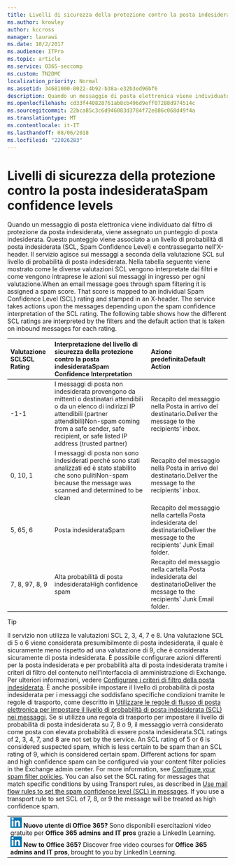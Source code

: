 ```yaml
---
title: Livelli di sicurezza della protezione contro la posta indesiderata
ms.author: krowley
author: kccross
manager: laurawi
ms.date: 10/2/2017
ms.audience: ITPro
ms.topic: article
ms.service: O365-seccomp
ms.custom: TN2DMC
localization_priority: Normal
ms.assetid: 34681000-0022-4b92-b38a-e32b3ed96bf6
description: Quando un messaggio di posta elettronica viene individuato dal filtro di protezione da posta indesiderata, viene assegnato un punteggio di posta indesiderata. Questo punteggio viene associato a un livello di probabilità di posta indesiderata (SCL, Spam Confidence Level) e contrasseganto nell'X-header. Il servizio agisce sui messaggi a seconda della valutazione SCL sul livello di probabilità di posta indesiderata. Nella tabella seguente viene mostrato come le diverse valutazioni SCL vengono interpretate dai filtri e come vengono intraprese le azioni sui messaggi in ingresso per ogni valutazione.
ms.openlocfilehash: cd33f440828761ab8cb496d9eff07288d974514c
ms.sourcegitcommit: 22bca85c3c6d946083d3784f72e886c068d49f4a
ms.translationtype: MT
ms.contentlocale: it-IT
ms.lasthandoff: 08/06/2018
ms.locfileid: "22026283"
---
```

# <a name="spam-confidence-levels"></a><span data-ttu-id="004c0-106">Livelli di sicurezza della protezione contro la posta indesiderata</span><span class="sxs-lookup"><span data-stu-id="004c0-106">Spam confidence levels</span></span>

<span data-ttu-id="004c0-p102">Quando un messaggio di posta elettronica viene individuato dal filtro di protezione da posta indesiderata, viene assegnato un punteggio di posta indesiderata. Questo punteggio viene associato a un livello di probabilità di posta indesiderata (SCL, Spam Confidence Level) e contrasseganto nell'X-header. Il servizio agisce sui messaggi a seconda della valutazione SCL sul livello di probabilità di posta indesiderata. Nella tabella seguente viene mostrato come le diverse valutazioni SCL vengono interpretate dai filtri e come vengono intraprese le azioni sui messaggi in ingresso per ogni valutazione.</span><span class="sxs-lookup"><span data-stu-id="004c0-p102">When an email message goes through spam filtering it is assigned a spam score. That score is mapped to an individual Spam Confidence Level (SCL) rating and stamped in an X-header. The service takes actions upon the messages depending upon the spam confidence interpretation of the SCL rating. The following table shows how the different SCL ratings are interpreted by the filters and the default action that is taken on inbound messages for each rating.</span></span>
  
|<span data-ttu-id="004c0-111">**Valutazione SCL**</span><span class="sxs-lookup"><span data-stu-id="004c0-111">**SCL Rating**</span></span>|<span data-ttu-id="004c0-112">**Interpretazione del livello di sicurezza della protezione contro la posta indesiderata**</span><span class="sxs-lookup"><span data-stu-id="004c0-112">**Spam Confidence Interpretation**</span></span>|<span data-ttu-id="004c0-113">**Azione predefinita**</span><span class="sxs-lookup"><span data-stu-id="004c0-113">**Default Action**</span></span>|
|:-----|:-----|:-----|
|<span data-ttu-id="004c0-114">-1</span><span class="sxs-lookup"><span data-stu-id="004c0-114">-1</span></span>  <br/> |<span data-ttu-id="004c0-115">I messaggi di posta non indesiderata provengono da mittenti o destinatari attendibili o da un elenco di indirizzi IP attendibili (partner attendibili)</span><span class="sxs-lookup"><span data-stu-id="004c0-115">Non-spam coming from a safe sender, safe recipient, or safe listed IP address (trusted partner)</span></span>  <br/> |<span data-ttu-id="004c0-116">Recapito del messaggio nella Posta in arrivo del destinatario.</span><span class="sxs-lookup"><span data-stu-id="004c0-116">Deliver the message to the recipients' inbox.</span></span>  <br/> |
|<span data-ttu-id="004c0-117">0, 1</span><span class="sxs-lookup"><span data-stu-id="004c0-117">0, 1</span></span>  <br/> |<span data-ttu-id="004c0-118">I messaggi di posta non sono indesiderati perché sono stati analizzati ed è stato stabilito che sono puliti</span><span class="sxs-lookup"><span data-stu-id="004c0-118">Non-spam because the message was scanned and determined to be clean</span></span>  <br/> |<span data-ttu-id="004c0-119">Recapito del messaggio nella Posta in arrivo del destinatario.</span><span class="sxs-lookup"><span data-stu-id="004c0-119">Deliver the message to the recipients' inbox.</span></span>  <br/> |
|<span data-ttu-id="004c0-120">5, 6</span><span class="sxs-lookup"><span data-stu-id="004c0-120">5, 6</span></span>  <br/> | <span data-ttu-id="004c0-121">Posta indesiderata</span><span class="sxs-lookup"><span data-stu-id="004c0-121">Spam</span></span>  <br/> |<span data-ttu-id="004c0-122">Recapito del messaggio nella cartella Posta indesiderata del destinatario</span><span class="sxs-lookup"><span data-stu-id="004c0-122">Deliver the message to the recipients' Junk Email folder.</span></span>  <br/> |
|<span data-ttu-id="004c0-123">7, 8, 9</span><span class="sxs-lookup"><span data-stu-id="004c0-123">7, 8, 9</span></span>  <br/> |<span data-ttu-id="004c0-124">Alta probabilità di posta indesiderata</span><span class="sxs-lookup"><span data-stu-id="004c0-124">High confidence spam</span></span>  <br/> |<span data-ttu-id="004c0-125">Recapito del messaggio nella cartella Posta indesiderata del destinatario</span><span class="sxs-lookup"><span data-stu-id="004c0-125">Deliver the message to the recipients' Junk Email folder.</span></span>  <br/> |
   
> [!TIP]
> <span data-ttu-id="004c0-p103">Il servizio non utilizza le valutazioni SCL 2, 3, 4, 7 e 8. Una valutazione SCL di 5 o 6 viene considerata presumibilmente di posta indesiderata, il quale è sicuramente meno rispetto ad una valutazione di 9, che è considerata sicuramente di posta indesiderata. È possibile configurare azioni differenti per la posta indesiderata e per probabilità alta di posta indesiderata tramite i criteri di filtro del contenuto nell'interfaccia di amministrazione di Exchange. Per ulteriori informazioni, vedere [Configurare i criteri di filtro della posta indesiderata](configure-your-spam-filter-policies.md). È anche possibile impostare il livello di probabilità di posta indesiderata per i messaggi che soddisfano specifiche condizioni tramite le regole di trasporto, come descritto in [Utilizzare le regole di flusso di posta elettronica per impostare il livello di probabilità di posta indesiderata (SCL) nei messaggi](use-mail-flow-rules-to-set-the-spam-confidence-level-scl-in-messages.md). Se si utilizza una regola di trasporto per impostare il livello di probabilità di posta indesiderata su 7, 8 o 9, il messaggio verrà considerato come posta con elevata probabilità di essere posta indesiderata.</span><span class="sxs-lookup"><span data-stu-id="004c0-p103">SCL ratings of 2, 3, 4, 7, and 8 are not set by the service. An SCL rating of 5 or 6 is considered suspected spam, which is less certain to be spam than an SCL rating of 9, which is considered certain spam. Different actions for spam and high confidence spam can be configured via your content filter policies in the Exchange admin center. For more information, see [Configure your spam filter policies](configure-your-spam-filter-policies.md). You can also set the SCL rating for messages that match specific conditions by using Transport rules, as described in [Use mail flow rules to set the spam confidence level (SCL) in messages](use-mail-flow-rules-to-set-the-spam-confidence-level-scl-in-messages.md). If you use a transport rule to set SCL of 7, 8, or 9 the message will be treated as high confidence spam.</span></span> 
  
||
|:-----|
|<span data-ttu-id="004c0-p104">![Piccola icona per LinkedIn Learning](media/eac8a413-9498-4220-8544-1e37d1aaea13.png) **Nuovo utente di Office 365?**         Sono disponibili esercitazioni video gratuite per **Office 365 admins and IT pros** grazie a LinkedIn Learning.</span><span class="sxs-lookup"><span data-stu-id="004c0-p104">![The short icon for LinkedIn Learning](media/eac8a413-9498-4220-8544-1e37d1aaea13.png) **New to Office 365?**         Discover free video courses for **Office 365 admins and IT pros**, brought to you by LinkedIn Learning.</span></span> |
   

